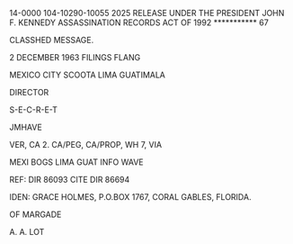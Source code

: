 14-0000
104-10290-10055
2025 RELEASE UNDER THE PRESIDENT JOHN F. KENNEDY ASSASSINATION RECORDS ACT OF 1992 ***********
67

CLASSHED MESSAGE.

2 DECEMBER 1963 FILINGS FLANG

MEXICO CITY SCOOTA LIMA
GUATIMALA

DIRECTOR

S-E-C-R-E-T

JMHAVE

VER, CA 2. CA/PEG, CA/PROP, WH 7, VIA

MEXI BOGS LIMA GUAT INFO WAVE

REF: DIR 86093
CITE DIR 86694

IDEN: GRACE HOLMES, P.O.BOX 1767, CORAL GABLES, FLORIDA.

OF MARGADE

A. A. LOT
